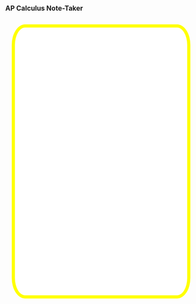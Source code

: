 <html>
   <head>
   <h2>AP Calculus Note-Taker</h2>
      <style>
         .box{
            width: 500px;
            height: 800px;
            background-color: white;
            padding: 20px;
            margin: 20px;
            border: 10px solid yellow;
            border-radius: 7.5%;
            float: left;
            color: black;
}
      </style>
   </head>
   <body>
      <div class="box">  </div>
      <div class="delbutton"> </div>
   </body>
   <script>
      let ui = prompt("Take some notes!");
      localStorage.setItem("savedInput", ui);
      alert("Your input has been saved to your device!");
   </script>
</html>